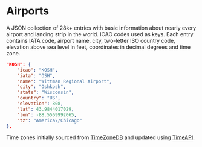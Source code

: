 Airports
========

A JSON collection of 28k+ entries with basic information about nearly every airport and landing strip in the world. ICAO codes used as keys. Each entry contains IATA code, airport name, city, two-letter ISO country code, elevation above sea level in feet, coordinates in decimal degrees and time zone.

```json
"KOSH": {
    "icao": "KOSH",
    "iata": "OSH",
    "name": "Wittman Regional Airport",
    "city": "Oshkosh",
    "state": "Wisconsin",
    "country": "US",
    "elevation": 808,
    "lat": 43.9844017029,
    "lon": -88.5569992065,
    "tz": "America\/Chicago"
},
```

Time zones initially sourced from [TimeZoneDB](https://timezonedb.com) and updated using [TimeAPI](https://www.timeapi.io/).
